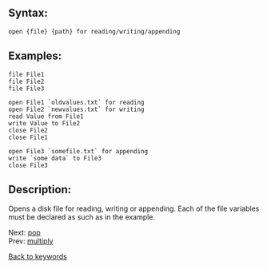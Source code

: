 ## Syntax:
`open {file} {path} for reading/writing/appending`
## Examples:
`file File1`  
`file File2`  
`file File3`

``open File1 `oldvalues.txt` for reading``  
``open File2 `newvalues.txt` for writing``  
`read Value from File1`  
`write Value to File2`  
`close File2`  
`close File1`

``open File3 `somefile.txt` for appending``  
``write `some data` to File3``  
`close File3`

## Description:
Opens a disk file for reading, writing or appending. Each of the file variables must be declared as such as in the example.

Next: [pop](pop.md)  
Prev: [multiply](multiply.md)

[Back to keywords](../keywords.md)
